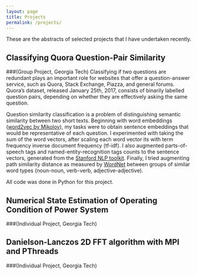 ```yaml
---
layout: page
title: Projects
permalink: /projects/
---
```

These are the abstracts of selected projects that I have undertaken recently.


## Classifying Quora Question-Pair Similarity 
###(Group Project, Georgia Tech)
Classifying if two questions are redundant plays an important role for websites that offer a question-answer service, such as Quora, Stack Exchange, Piazza, and general forums. Quora’s dataset, released January 25th, 2017, consists of binarily labelled question pairs, depending on whether they are effectively asking the same question. 

Question similarity classification is a problem of distinguishing semantic similarity between two short texts. Beginning with word embeddings ([word2vec by Mikolov](https://arxiv.org/abs/1301.3781)), my tasks were to obtain sentence embeddings that would be representative of each question. I experimented with taking the sum of the word vectors, after scaling each word vector its with term frequency inverse document frequency (tf-idf). I also augmented parts-of-speech tags and named-entity-recognition tags counts to the sentence vectors, generated from the [Stanford NLP toolkit](https://stanfordnlp.github.io/CoreNLP/). Finally, I tried augmenting path similarity distance as measured by [WordNet](https://wordnet.princeton.edu) between groups of similar word types (noun-noun, verb-verb, adjective-adjective).

All code was done in Python for this project.


## Numerical State Estimation of Operating Condition of Power System 
###(Individual Project, Georgia Tech)



## Danielson-Lanczos 2D FFT algorithm with MPI and PThreads 
###(Individual Project, Georgia Tech)

